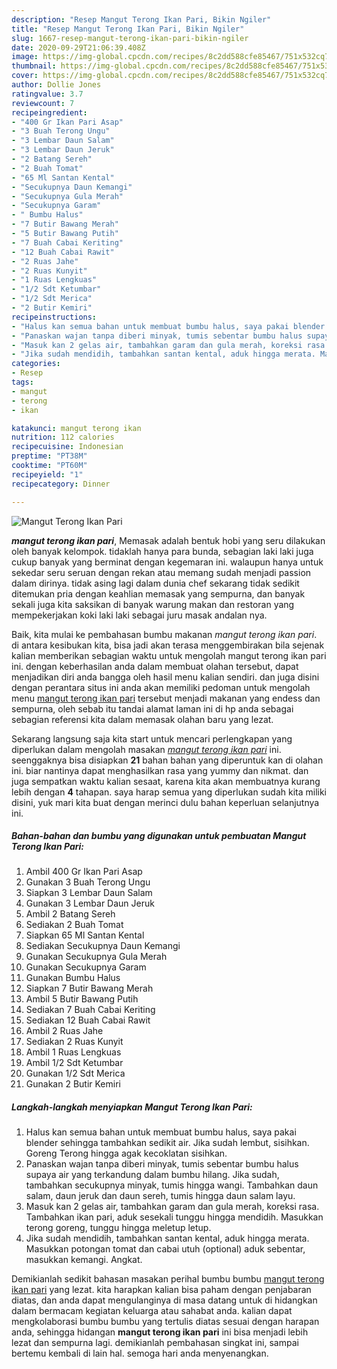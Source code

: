 ```yaml
---
description: "Resep Mangut Terong Ikan Pari, Bikin Ngiler"
title: "Resep Mangut Terong Ikan Pari, Bikin Ngiler"
slug: 1667-resep-mangut-terong-ikan-pari-bikin-ngiler
date: 2020-09-29T21:06:39.408Z
image: https://img-global.cpcdn.com/recipes/8c2dd588cfe85467/751x532cq70/mangut-terong-ikan-pari-foto-resep-utama.jpg
thumbnail: https://img-global.cpcdn.com/recipes/8c2dd588cfe85467/751x532cq70/mangut-terong-ikan-pari-foto-resep-utama.jpg
cover: https://img-global.cpcdn.com/recipes/8c2dd588cfe85467/751x532cq70/mangut-terong-ikan-pari-foto-resep-utama.jpg
author: Dollie Jones
ratingvalue: 3.7
reviewcount: 7
recipeingredient:
- "400 Gr Ikan Pari Asap"
- "3 Buah Terong Ungu"
- "3 Lembar Daun Salam"
- "3 Lembar Daun Jeruk"
- "2 Batang Sereh"
- "2 Buah Tomat"
- "65 Ml Santan Kental"
- "Secukupnya Daun Kemangi"
- "Secukupnya Gula Merah"
- "Secukupnya Garam"
- " Bumbu Halus"
- "7 Butir Bawang Merah"
- "5 Butir Bawang Putih"
- "7 Buah Cabai Keriting"
- "12 Buah Cabai Rawit"
- "2 Ruas Jahe"
- "2 Ruas Kunyit"
- "1 Ruas Lengkuas"
- "1/2 Sdt Ketumbar"
- "1/2 Sdt Merica"
- "2 Butir Kemiri"
recipeinstructions:
- "Halus kan semua bahan untuk membuat bumbu halus, saya pakai blender sehingga tambahkan sedikit air. Jika sudah lembut, sisihkan. Goreng Terong hingga agak kecoklatan sisihkan."
- "Panaskan wajan tanpa diberi minyak, tumis sebentar bumbu halus supaya air yang terkandung dalam bumbu hilang. Jika sudah, tambahkan secukupnya minyak, tumis hingga wangi. Tambahkan daun salam, daun jeruk dan daun sereh, tumis hingga daun salam layu."
- "Masuk kan 2 gelas air, tambahkan garam dan gula merah, koreksi rasa. Tambahkan ikan pari, aduk sesekali tunggu hingga mendidih. Masukkan terong goreng, tunggu hingga meletup letup."
- "Jika sudah mendidih, tambahkan santan kental, aduk hingga merata. Masukkan potongan tomat dan cabai utuh (optional) aduk sebentar, masukkan kemangi. Angkat."
categories:
- Resep
tags:
- mangut
- terong
- ikan

katakunci: mangut terong ikan 
nutrition: 112 calories
recipecuisine: Indonesian
preptime: "PT38M"
cooktime: "PT60M"
recipeyield: "1"
recipecategory: Dinner

---
```



![Mangut Terong Ikan Pari](https://img-global.cpcdn.com/recipes/8c2dd588cfe85467/751x532cq70/mangut-terong-ikan-pari-foto-resep-utama.jpg)

<b><i>mangut terong ikan pari</i></b>, Memasak adalah bentuk hobi yang seru dilakukan oleh banyak kelompok. tidaklah hanya para bunda, sebagian laki laki juga cukup banyak yang berminat dengan kegemaran ini. walaupun hanya untuk sekedar seru seruan dengan rekan atau memang sudah menjadi passion dalam dirinya. tidak asing lagi dalam dunia chef sekarang tidak sedikit ditemukan pria dengan keahlian memasak yang sempurna, dan banyak sekali juga kita saksikan di banyak warung makan dan restoran yang mempekerjakan koki laki laki sebagai juru masak andalan nya.

Baik, kita mulai ke pembahasan bumbu makanan <i>mangut terong ikan pari</i>. di antara kesibukan kita, bisa jadi akan terasa menggembirakan bila sejenak kalian memberikan sebagian waktu untuk mengolah mangut terong ikan pari ini. dengan keberhasilan anda dalam membuat olahan tersebut, dapat menjadikan diri anda bangga oleh hasil menu kalian sendiri. dan juga disini dengan perantara situs ini anda akan memiliki pedoman untuk mengolah menu <u>mangut terong ikan pari</u> tersebut menjadi makanan yang endess dan sempurna, oleh sebab itu tandai alamat laman ini di hp anda sebagai sebagian referensi kita dalam memasak olahan baru yang lezat.




Sekarang langsung saja kita start untuk mencari perlengkapan yang diperlukan dalam mengolah masakan <u><i>mangut terong ikan pari</i></u> ini. seenggaknya bisa disiapkan <b>21</b> bahan bahan yang diperuntuk kan di olahan ini. biar nantinya dapat menghasilkan rasa yang yummy dan nikmat. dan juga sempatkan waktu kalian sesaat, karena kita akan membuatnya kurang lebih dengan <b>4</b> tahapan. saya harap semua yang diperlukan sudah kita miliki disini, yuk mari kita buat dengan merinci dulu bahan keperluan selanjutnya ini.

<!--inarticleads1-->

##### Bahan-bahan dan bumbu yang digunakan untuk pembuatan Mangut Terong Ikan Pari:

1. Ambil 400 Gr Ikan Pari Asap
1. Gunakan 3 Buah Terong Ungu
1. Siapkan 3 Lembar Daun Salam
1. Gunakan 3 Lembar Daun Jeruk
1. Ambil 2 Batang Sereh
1. Sediakan 2 Buah Tomat
1. Siapkan 65 Ml Santan Kental
1. Sediakan Secukupnya Daun Kemangi
1. Gunakan Secukupnya Gula Merah
1. Gunakan Secukupnya Garam
1. Gunakan  Bumbu Halus
1. Siapkan 7 Butir Bawang Merah
1. Ambil 5 Butir Bawang Putih
1. Sediakan 7 Buah Cabai Keriting
1. Sediakan 12 Buah Cabai Rawit
1. Ambil 2 Ruas Jahe
1. Sediakan 2 Ruas Kunyit
1. Ambil 1 Ruas Lengkuas
1. Ambil 1/2 Sdt Ketumbar
1. Gunakan 1/2 Sdt Merica
1. Gunakan 2 Butir Kemiri




<!--inarticleads2-->

##### Langkah-langkah menyiapkan Mangut Terong Ikan Pari:

1. Halus kan semua bahan untuk membuat bumbu halus, saya pakai blender sehingga tambahkan sedikit air. Jika sudah lembut, sisihkan. Goreng Terong hingga agak kecoklatan sisihkan.
1. Panaskan wajan tanpa diberi minyak, tumis sebentar bumbu halus supaya air yang terkandung dalam bumbu hilang. Jika sudah, tambahkan secukupnya minyak, tumis hingga wangi. Tambahkan daun salam, daun jeruk dan daun sereh, tumis hingga daun salam layu.
1. Masuk kan 2 gelas air, tambahkan garam dan gula merah, koreksi rasa. Tambahkan ikan pari, aduk sesekali tunggu hingga mendidih. Masukkan terong goreng, tunggu hingga meletup letup.
1. Jika sudah mendidih, tambahkan santan kental, aduk hingga merata. Masukkan potongan tomat dan cabai utuh (optional) aduk sebentar, masukkan kemangi. Angkat.




Demikianlah sedikit bahasan masakan perihal bumbu bumbu <u>mangut terong ikan pari</u> yang lezat. kita harapkan kalian bisa paham dengan penjabaran diatas, dan anda dapat mengulanginya di masa datang untuk di hidangkan dalam bermacam kegiatan keluarga atau sahabat anda. kalian dapat mengkolaborasi bumbu bumbu yang tertulis diatas sesuai dengan harapan anda, sehingga hidangan <b>mangut terong ikan pari</b> ini bisa menjadi lebih lezat dan sempurna lagi. demikianlah pembahasan singkat ini, sampai bertemu kembali di lain hal. semoga hari anda menyenangkan.
